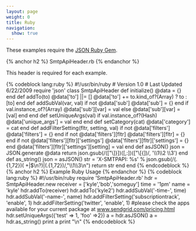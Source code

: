 ```yaml
---
layout: page
weight: 0
title: Ruby
navigation:
  show: true
---
```


These examples require the [JSON Ruby Gem](http://json.rubyforge.org/).


{% anchor h2 %} SmtpApiHeader.rb {% endanchor %}


This header is required for each example.

{% codeblock lang:ruby %} \#!/usr/bin/ruby \# Version 1.0 \# Last Updated 6/22/2009 require 'json' class SmtpApiHeader def initialize() @data = {} end def addTo(to) @data['to'] ||= [] @data['to'] += to.kind_of?(Array) ? to : [to] end def addSubVal(var, val) if not @data['sub'] @data['sub'] = {} end if val.instance_of?(Array) @data['sub'][var] = val else @data['sub'][var] = [val] end end def setUniqueArgs(val) if val.instance_of?(Hash) @data['unique_args'] = val end end def setCategory(cat) @data['category'] = cat end def addFilterSetting(fltr, setting, val) if not @data['filters'] @data['filters'] = {} end if not @data['filters'][fltr] @data['filters'][fltr] = {} end if not @data['filters'][fltr]['settings'] @data['filters'][fltr]['settings'] = {} end @data['filters'][fltr]['settings'][setting] = val end def asJSON() json = JSON.generate @data return json.gsub(/(["\\]}])([,:])(["\\[{])/, '\\\\1\\\\2 \\\\3') end def as_string() json = asJSON() str = 'X-SMTPAPI: %s' % json.gsub(/(.{1,72})( +|\$\\n?)|(.{1,72})/,"\\\\1\\\\3\\n") return str end end {% endcodeblock %} 
{% anchor h2 %} Example Ruby Usage {% endanchor %}
 {% codeblock lang:ruby %} \#!/usr/bin/ruby require 'SmtpApiHeader.rb' hdr = SmtpApiHeader.new receiver = ['kyle','bob','someguy'] time = '1pm' name = 'kyle' hdr.addTo(receiver) hdr.addTo('kyle2') hdr.addSubVal('-time-', time) hdr.addSubVal('-name-', name) hdr.addFilterSetting('subscriptiontrack', 'enable', 1) hdr.addFilterSetting('twitter', 'enable', 1) \#please check the apps available for your current package at www.sendgrid.com/pricing.html hdr.setUniqueArgs({'test' =\> 1, 'foo' =\>2}) a = hdr.asJSON() a = hdr.as_string() print a print "\\n" {% endcodeblock %}
